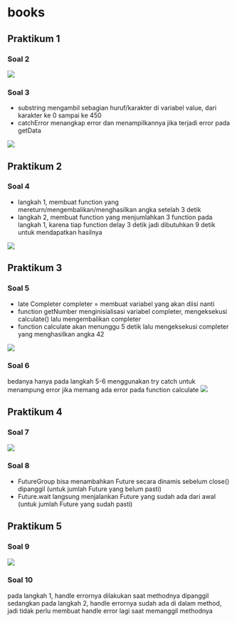 # books

## Praktikum 1
### Soal 2
<img src="images/p1s2.png">

### Soal 3
- substring mengambil sebagian huruf/karakter di variabel value, dari karakter ke 0 sampai ke 450
- catchError menangkap error dan menampilkannya jika terjadi error pada getData
<img src="images/p1s3.gif">

## Praktikum 2
### Soal 4
- langkah 1, membuat function yang mereturn/mengembalikan/menghasilkan angka setelah 3 detik
- langkah 2, membuat function yang menjumlahkan 3 function pada langkah 1, karena tiap function delay 3 detik jadi dibutuhkan 9 detik untuk mendapatkan hasilnya
<img src="images/p2s4.gif">

## Praktikum 3
### Soal 5
- late Completer completer = membuat variabel yang akan diisi nanti
- function getNumber menginisialisasi variabel completer, mengeksekusi calculate() lalu mengembalikan completer
- function calculate akan menunggu 5 detik lalu mengeksekusi completer yang menghasilkan angka 42
<img src="images/p3s5.gif">

### Soal 6
bedanya hanya pada langkah 5-6 menggunakan try catch untuk menampung error jika memang ada error pada function calculate
<img src="images/p3s6.gif">

## Praktikum 4
### Soal 7
<img src="images/p4s7.gif">

### Soal 8
- FutureGroup bisa menambahkan Future secara dinamis sebelum close() dipanggil (untuk jumlah Future yang belum pasti)
- Future.wait langsung menjalankan Future yang sudah ada dari awal (untuk jumlah Future yang sudah pasti)

## Praktikum 5
### Soal 9
<img src="images/p5s9.gif">

### Soal 10
pada langkah 1, handle errornya dilakukan saat methodnya dipanggil
sedangkan pada langkah 2, handle errornya sudah ada di dalam method, jadi tidak perlu membuat handle error lagi saat memanggil methodnya